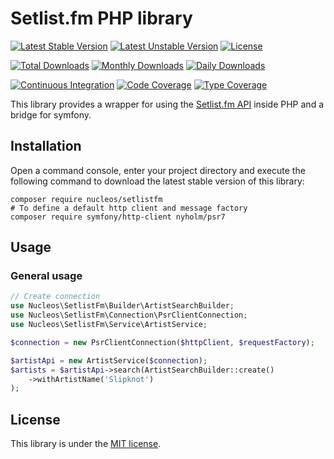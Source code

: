 Setlist.fm PHP library
======================
[![Latest Stable Version](https://poser.pugx.org/nucleos/setlistfm/v/stable)](https://packagist.org/packages/nucleos/setlistfm)
[![Latest Unstable Version](https://poser.pugx.org/nucleos/setlistfm/v/unstable)](https://packagist.org/packages/nucleos/setlistfm)
[![License](https://poser.pugx.org/nucleos/setlistfm/license)](LICENSE.md)

[![Total Downloads](https://poser.pugx.org/nucleos/setlistfm/downloads)](https://packagist.org/packages/nucleos/setlistfm)
[![Monthly Downloads](https://poser.pugx.org/nucleos/setlistfm/d/monthly)](https://packagist.org/packages/nucleos/setlistfm)
[![Daily Downloads](https://poser.pugx.org/nucleos/setlistfm/d/daily)](https://packagist.org/packages/nucleos/setlistfm)

[![Continuous Integration](https://github.com/nucleos/setlistfm/workflows/Continuous%20Integration/badge.svg)](https://github.com/nucleos/setlistfm/actions?query=workflow%3A"Continuous+Integration"+branch%3Amain)
[![Code Coverage](https://codecov.io/gh/nucleos/setlistfm/branch/main/graph/badge.svg)](https://codecov.io/gh/nucleos/setlistfm)
[![Type Coverage](https://shepherd.dev/github/nucleos/setlistfm/coverage.svg)](https://shepherd.dev/github/nucleos/setlistfm)

This library provides a wrapper for using the [Setlist.fm API] inside PHP and a bridge for symfony.

## Installation

Open a command console, enter your project directory and execute the following command to download the latest stable version of this library:

```
composer require nucleos/setlistfm
# To define a default http client and message factory
composer require symfony/http-client nyholm/psr7
```

## Usage

### General usage
```php
// Create connection
use Nucleos\SetlistFm\Builder\ArtistSearchBuilder;
use Nucleos\SetlistFm\Connection\PsrClientConnection;
use Nucleos\SetlistFm\Service\ArtistService;

$connection = new PsrClientConnection($httpClient, $requestFactory);

$artistApi = new ArtistService($connection);
$artists = $artistApi->search(ArtistSearchBuilder::create()
    ->withArtistName('Slipknot')
);
```

## License

This library is under the [MIT license](LICENSE.md).

[Setlist.fm API]: https://api.setlist.fm
